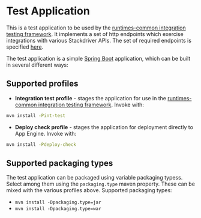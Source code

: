 # Test Application

This is a test application to be used by the [runtimes-common integration testing framework](https://github.com/GoogleCloudPlatform/runtimes-common/tree/master/integration_tests).  It implements a set of http endpoints which exercise integrations with various Stackdriver APIs. The set of required endpoints is specified [here](https://github.com/GoogleCloudPlatform/runtimes-common/tree/master/integration_tests#tests).

The test application is a simple [Spring Boot](https://projects.spring.io/spring-boot/) application,
which can be built in several different ways:

## Supported profiles
- **Integration test profile** - stages the application for use in the [runtimes-common integration testing framework](https://github.com/GoogleCloudPlatform/runtimes-common/tree/master/integration_tests).
Invoke with: 
```bash
mvn install -Pint-test
```
- **Deploy check profile** - stages the application for deployment directly to App Engine.
Invoke with: 
```bash
mvn install -Pdeploy-check
```

## Supported packaging types
The test application can be packaged using variable packaging typess. Select among them using the
`packaging.type` maven property. These can be mixed with the various profiles above. Supported packaging types:
- `mvn install -Dpackaging.type=jar`
- `mvn install -Dpackaging.type=war`


